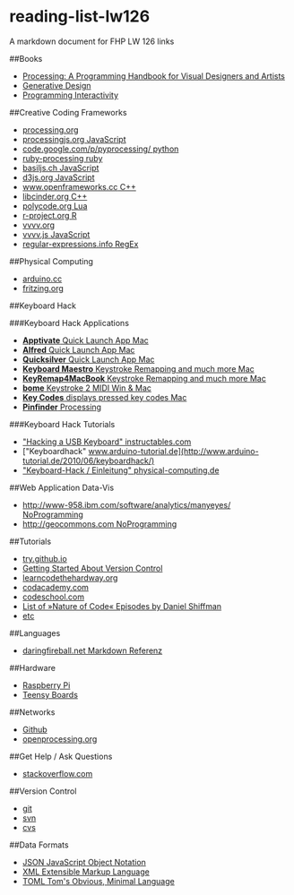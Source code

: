 reading-list-lw126
==================

A markdown document for FHP LW 126 links
 
##Books  
- [Processing: A Programming Handbook for Visual Designers and Artists](http://processing.org/books/)  
- [Generative Design](http://processing.org/books/)  
- [Programming Interactivity](http://shop.oreilly.com/product/9780596154158.do)    

##Creative Coding Frameworks  

- [processing.org](http://processing.org)  
- [processingjs.org JavaScript](http://processingjs.org)  
- [code.google.com/p/pyprocessing/ python  ](http://code.google.com/p/pyprocessing/)  
- [ruby-processing ruby](https://github.com/jashkenas/ruby-processing)  
- [basiljs.ch JavaScript](http://basiljs.ch)  
- [d3js.org JavaScript](http://d3js.org)  
- [www.openframeworks.cc C++](http://www.openframeworks.cc)  
- [libcinder.org C++](http://libcinder.org)  
- [polycode.org Lua](http://polycode.org)  
- [r-project.org R](http://www.r-project.org)  
- [vvvv.org](http://www.vvvv.org/)  
- [vvvv.js JavaScript](https://github.com/zauner/vvvv.js)
- [regular-expressions.info RegEx](http://www.regular-expressions.info)  

##Physical Computing  
- [arduino.cc](http://arduino.cc)  
- [fritzing.org](http://fritzing.org)  

##Keyboard Hack  

###Keyboard Hack Applications  
- [__Apptivate__ Quick Launch App Mac](http://www.apptivateapp.com)  
- [__Alfred__ Quick Launch App Mac](http://www.alfredapp.com)  
- [__Quicksilver__ Quick Launch App Mac](http://qsapp.com)  
- [__Keyboard Maestro__ Keystroke Remapping and much more Mac](http://www.keyboardmaestro.com/main/)  
- [__KeyRemap4MacBook__ Keystroke Remapping and much more Mac](https://pqrs.org/macosx/keyremap4macbook/index.html.en)  
- [__bome__ Keystroke 2 MIDI Win & Mac](http://www.bome.com/products/miditranslator/overview/osx)  
- [__Key Codes__ displays pressed key codes Mac](http://manytricks.com/keycodes/)  
- [__Pinfinder__ Processing](https://github.com/FH-Potsdam/Pinfinder)  


###Keyboard Hack Tutorials    
- ["Hacking a USB Keyboard" instructables.com](http://www.instructables.com/id/Hacking-a-USB-Keyboard/step3/A-note-on-pin-layouts-and-shift-registers/)  
- ["Keyboardhack" www.arduino-tutorial.de](http://www.arduino-tutorial.de/2010/06/keyboardhack/)  
- ["Keyboard-Hack / Einleitung" physical-computing.de](http://www.physical-computing.de/blog/2008/04/keyboard-hack-einleitung/)


##Web Application Data-Vis    
- [http://www-958.ibm.com/software/analytics/manyeyes/ NoProgramming  ](http://www-958.ibm.com/software/analytics/manyeyes/)  
- [http://geocommons.com NoProgramming  ](http://geocommons.com)  

##Tutorials  
- [try.github.io](http://try.github.io/levels/1/challenges/1)  
- [Getting Started About Version Control](http://git-scm.com/book/en/Getting-Started-About-Version-Control)
- [learncodethehardway.org](http://learncodethehardway.org)  
- [codacademy.com](http://codacademy.com)  
- [codeschool.com](https://www.codeschool.) 
- [List of »Nature of Code« Episodes by Daniel Shiffman](https://gist.github.com/Powder/7205813)
- [etc](http://lmgtfy.com/?q=online+programming+tutorial)  

##Languages  
- [daringfireball.net Markdown Referenz](http://daringfireball.net/projects/markdown/)  

##Hardware   
- [Raspberry Pi](http://www.raspberrypi.org)  
- [Teensy Boards](http://www.pjrc.com/store/teensy.html)  

##Networks  
- [Github](https://github.com)  
- [openprocessing.org](http://openprocessing.org)  

##Get Help / Ask Questions  
- [stackoverflow.com](http://stackoverflow.com)  

##Version Control  
- [git](http://git-scm.com)  
- [svn](http://subversion.apache.org)  
- [cvs](http://www.nongnu.org/cvs/)  

##Data Formats  
- [JSON JavaScript Object Notation](http://json.org)  
- [XML Extensible Markup Language](http://www.w3.org/XML/)  
- [TOML Tom's Obvious, Minimal Language](https://github.com/mojombo/toml)    

